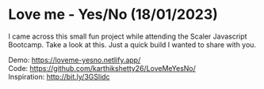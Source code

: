 # Love me - Yes/No (18/01/2023)

I came across this small fun project while attending the Scaler Javascript Bootcamp. Take a look at this. Just a quick build I wanted to share with you.

Demo: https://loveme-yesno.netlify.app/ <br />
Code: https://github.com/karthikshetty26/LoveMeYesNo/ <br />
Inspiration: http://bit.ly/3GSlidc
